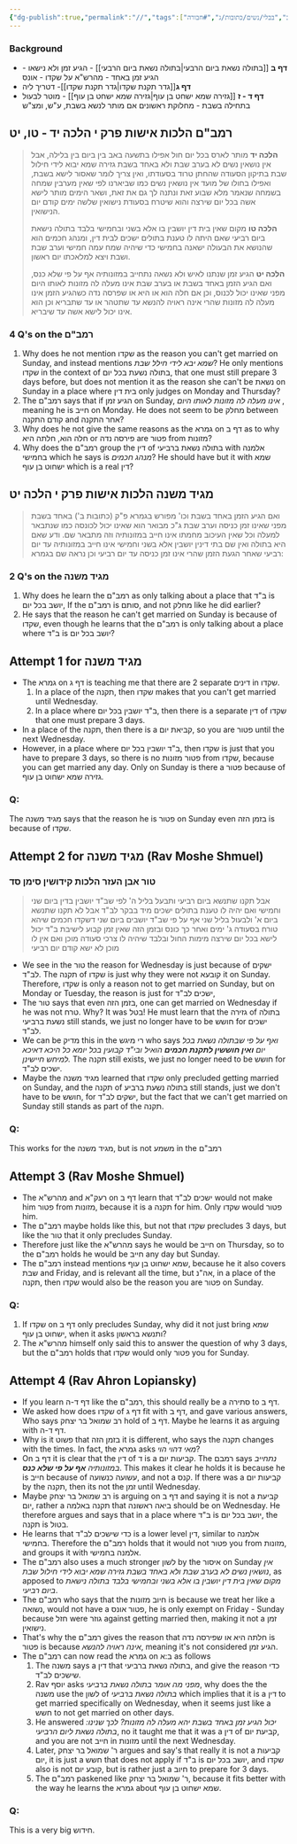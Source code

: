 ```yaml
---
{"dg-publish":true,"permalink":"//","tags":["רמבם/נשים/אישות/י","בבלי/נשים/כתובות/ב","בבלי/נשים/כתובות/ג","#חבורה"]}
---
```


### Background

+ **דף ב** [[בתולה נשאת ביום הרבעי\|בתולה נשאת ביום הרבעי]] - הגיע זמן ולא נישאו - הגיע זמן באחד - מהרש"א על שקדו - אונס
+ **דף ג**[[גדר תקנת שקדו\|גדר תקנת שקדו]]- דטריך ליה
+ **דף ד - ז** [[גזירה שמא ישחט בן עוף\|גזירה שמא ישחט בן עוף]] - מוטר לבעול בתחילה בשבת - מחלוקת ראשונים אם מותר לנשא בשבת, ע"ש, ומצ"ש
## רמב"ם הלכות אישות פרק י הלכה יד - טו, יט

> **הלכה יד** מותר לארס בכל יום חול אפילו בתשעה באב בין ביום בין בלילה, אבל אין נושאין נשים לא בערב שבת ולא באחד בשבת גזירה שמא יבוא לידי חילול שבת בתיקון הסעודה שהחתן טרוד בסעודתו, ואין צריך לומר שאסור לישא בשבת, ואפילו בחולו של מועד אין נושאין נשים כמו שביארנו לפי שאין מערבין שמחה בשמחה שנאמר מלא שבוע זאת ונתנה לך גם את זאת, ושאר הימים מותר לישא אשה בכל יום שירצה והוא שיטרח בסעודת נישואין שלשה ימים קודם יום הנישואין. 
>
> **הלכה טו** מקום שאין בית דין יושבין בו אלא בשני ובחמישי בלבד בתולה נישאת ביום רביעי שאם היתה לו טענת בתולים ישכים לבית דין, ומנהג חכמים הוא שהנושא את הבעולה ישאנה בחמישי כדי שיהיה שמח עמה חמישי וערב שבת ושבת ויצא למלאכתו יום ראשון. 
>
> **הלכה יט** הגיע זמן שנתנו לאיש ולא נשאה נתחייב במזונותיה אף על פי שלא כנס, ואם הגיע הזמן באחד בשבת או בערב שבת אינו מעלה לה מזונות לאותו היום מפני שאינו יכול לכנוס, וכן אם חלה הוא או היא או שפרסה נדה כשהגיע הזמן אינו מעלה לה מזונות שהרי אינה ראויה להנשא עד שתטהר או עד שתבריא וכן הוא אינו יכול לישא אשה עד שיבריא.
### 4 Q's on the רמב"ם
1. Why does he not mention שקדו as the reason you can't get married on Sunday, and instead mentions _שמא יבא לידי חילל שבת_? He only mentions שקדו in the context of בתולה נשעת בכל יום, that one must still prepare 3 days before, but does not mention it as the reason she can't be נשאת on Sunday in a place where בית דין  only judges on Monday and Thursday?
2. The רמב"ם says that if הגיע זמן on Sunday, _אינו מעלה לה מזונות לאותו היום_ , meaning he is חייב on Monday. He does not seem to be מחלק between קודם התקנה and אחר התקנה?
3. Why does he not give the same reasons as the גמרא on  דף ב as to why חלה הוא, חלתה היא or פירסה נדה are פטור from מזונות?
4. Why does the רמב"ם group the דין of בתולה נשאת ברביעי with אלמנה בחמישי which he says is _מנהג חכמים_? He should have but it with שמא ישחוט בן עוף which is a real דין? 
## מגיד משנה הלכות אישות פרק י הלכה יט

>ואם הגיע הזמן באחד בשבת וכו' מפורש בגמרא פ"ק (כתובות ב') באחד בשבת מפני שאינו זמן כניסה וערב שבת ג"כ מבואר הוא שאינו יכול לכונסה כמו שנתבאר למעלה וכל שאין העיכוב מחמתו אינו חייב במזונותיה וזה מתבאר שם. ודע שאם היא בתולה ואין שם בתי דינין יושבין אלא בשני וחמישי אינו חייב במזונותיה עד יום רביעי שאחר הגעת הזמן שהרי אינו זמן כניסה עד יום רביעי וכן נראה שם בגמרא:

### 2 Q's on the מגיד משנה
1. Why does he  learn the רמב"ם  as only talking about a place that ב"ד is יושב בכל יום, If the רמב"ם is סותם, and not מחלק like he did earlier? 
2. He says that the reason he can't get married on Sunday is because of שקדו, even though he learns that the רמב"ם is only talking about a place where ב"ד is יושב בכל יום?

## Attempt 1  for מגיד משנה

+ The גמרא on  דף ג is teaching me that there are 2 separate דינים in שקדו. 
	1. In a place of the תקנה, then שקדו makes that you can't get married until Wednesday.
	2. In a place where ב"ד יושבין בכל יום, then there is a separate דין of שקדו that one must prepare 3 days.
+ In a place of the תקנה, then there is a קביאת יום, so you are פטור until the next Wednesday.
+ However, in a place where ב"ד יושבין בכל יום, then שקדו is just that you have to prepare 3 days, so there is no פטור מזונות from שקדו, because you can get married any day. Only on Sunday is there a פטור  because of גזירה שמא ישחוט בן עוף.

### Q:

The מגיד משנה says that the reason he is פטור on Sunday even בזמן הזה is because of שקדו. 

## Attempt 2 for מגיד משנה (Rav Moshe Shmuel)

### טור אבן העזר הלכות קידושין סימן סד

> אבל תקנו שתנשא ביום רביעי ותבעל בליל ה' לפי שב"ד יושבין בדין ביום שני וחמישי ואם יהיה לו טענת בתולים ישכים מיד בבקר לב"ד אבל לא תקנו שתנשא ביום א' ולבעול בליל שני אף על פי שב"ד יושבים ביום שני דשקדו חכמים שיהא טורח בסעודה ג' ימים ואחר כך כונס ובזמן הזה שאין זמן קבוע לישיבת ב"ד יכול לישא בכל יום שירצה מימות החול ובלבד שיהיה לו צרכי סעודה מוכן ואם אין לו מוכן לא ישא קודם יום רביעי

+ We see in the טור the reason for Wednesday is just because of ישקים לב"ד. The תקנה of שקדו is just why they were not קובעא it on Sunday. Therefore, שקדו is only a reason not to get married on Sunday, but on Monday or Tuesday, the reason is just for ישכים לב"ד,
+ The טור says that even בזמן הזה, one can get married on Wednesday if he was not טרח. Why? It was בטל! He must learn that the גזירה of בתולה נשעת ברביעי still stands, we just no longer have to be חושש for ישכים לב"ד.
+ We can be מדיק this in the רי מיגש who says _ואף על פי שבתולה נשאת בכל יום **ואין חוששין לתקנת חכמים** הואיל ובי"ד קבועין בכל יומא כל היכא דאיכא למיחש חיישינן._ The תקנה still exists, we just no longer need to be חושש for ישכים לב"ד.
+ Maybe the מגיד משנה learned that שקדו only precluded getting married on Sunday, and the תקנה of בתולה נשעת ברביע still stands, just we don't have to be חושש, for ישקים לב"ד, but the fact that we can't get married on Sunday still stands as part of the תקנה.
### Q:
This works for the מגיד משנה, but is not משמע in the רמב"ם

## Attempt 3 (Rav Moshe Shmuel)

+ The מהרש"א and רעק"א on דף ב  learn that ישכים לב"ד would not make him פטור from מזונות, because it is a תקנה for him. Only שקדו would פטור him.
+ The רמב"ם maybe holds like this, but not that שקדו precludes 3 days, but like the טור that it only precludes Sunday.
+ Therefore just like the מהרש"א says he would be חייב on Thursday, so to the רמב"ם holds he would be חייב any day but Sunday.
+ The רמב"ם instead mentions שמא ישחוט בן עוף, because he it also covers שבת and Friday, and is relevant all the time, but אה"נ, in a place of the תקנה, then שקדו would also be the reason you are פטור on Sunday.
### Q: 
1. If שקדו on דף ב only precludes Sunday, why did it not just bring שמא ישחוט בן עוף, when it asks ותנשא בראשון? 
2.  The מהרש"א himself only said this to answer the question of why 3 days, but the רמב"ם holds that שקדו would only פטור you for Sunday.
## Attempt 4 (Rav Ahron Lopiansky)

+ If you learn   דף  ד-ה like the רמב"ם, this should really be a סתירה to דף ב. 
+ We asked how does שקדו of דף ג fit with דף ב, and gave various answers, Who says רב שמואל בר יצחק hold of דף ב. Maybe he learns it as arguing with דף ד-ה.
+ Why is it פשוט that בזמן הזה it is different, who says the תקנה changes with the times. In fact, the גמרא  asks _מאי דהוי הוי_?
+ On דף ב it is clear that the דין of ד is a קביעות יום. The רמבם says _נתחייב במזונותיה **אף על פי שלא כנס**_. This makes it clear he holds it is because he is חייב because of עשועה כנשועה, and not a קנס. If there was a קביעות יום by the תקנה, then its not the זמן until Wednesday.
+ Maybe רב שמואל בר יצחק is arguing on דף ב and saying it is not a קביעת יום, rather a תקנה באלמה that ביאה ראשונה should be on Wednesday. He therefore argues and says that in a place where ב"ד is יושב בכל יום, the תקנה  is בטול.
+ He learns that כדי שישכים לב"ד  is a lower level דין, similar to אלמנה בחמישי. Therefore the רמב"ם holds that it would not פטור you from מזונות, and groups it with אלמנה בחמישי.
+ The רמב"ם also uses a much stronger לשון by the איסור on Sunday _אין נושאין נשים לא בערב שבת ולא באחד בשבת גזירה שמא יבוא לידי חילול שבת_, as apposed to _מקום שאין בית דין יושבין בו אלא בשני ובחמישי בלבד בתולה נישאת ביום רביעי_. 
+ The רמב"ם who says that the חיוב מזונות is because we treat her like a נשואה, would not have a פטור אונס, he is only exempt on Friday - Sunday because חזל  were גוזר against getting married then, making it not a זמן נישואין.
+ That's why the רמב"ם gives the reason that חלתה היא או שפירסה נדה is פטור is because _אינה ראויה להנשא_, meaning it's not considered הגיע זמן.
+ The רמב"ם can now read the גמרא on ב:א as follows
	1. The משנה says a דין that בתולה נשאת ברביעי, and give the reason כדי שישכים לב"ד.
	2. Rav יוסף asks _מפני מה אומר בתולה נשאת ברביעי_, why does the the משנה use the לשון  of _בתולה נשאת ברביעי_ which implies that it is a דין to get married specifically on Wednesday, when it seems just like a חשש to not get married on other days.
	3. He answered _יכול הגיע זמן באחד בשבת יהא מעלה לה מזונות? לכך שנינו: בתולה נשאת ליום הרביעי_, no it taught me that it was a דין of קביעת יום, and you are not חייב in מזונות until the next Wednesday.
	4. Later, ר' שמואל בר יצחק argues and say's that really it is not a קביעות יום, it is just a חשש that does not apply if ב"ד is יושב בכל יום, and שקדו also is not קובע יום, but is rather just a חיוב to prepare for 3 days.
	5. The רמב"ם paskened like ר' שמואל בר יצחק, because it fits better with the way he learns the גמרא about שמא ישחוט בן עוף.
### Q:
This is a very big חידוש.